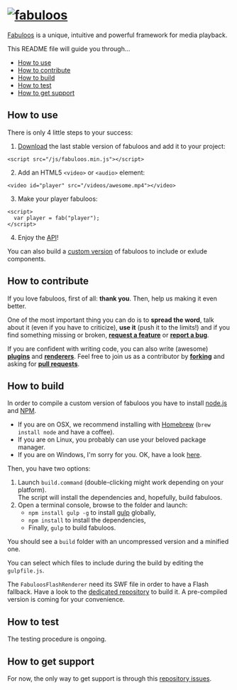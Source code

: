 # [![fabuloos](http://fabuloos.org/img/fabuloos.svg)](http://fabuloos.org)

[Fabuloos](http://fabuloos.org) is a unique, intuitive and powerful framework for media playback.

This README file will guide you through…

* [How to use](#how-to-use)
* [How to contribute](#how-to-contribute)
* [How to build](#how-to-build)
* [How to test](#how-to-test)
* [How to get support](#how-to-get-support)

## How to use

There is only 4 little steps to your success:

1. [Download](http://fabuloos.org/download/) the last stable version of fabuloos and add it to your project:
```
<script src="/js/fabuloos.min.js"></script>
```

2. Add an HTML5 `<video>` or `<audio>` element:
```
<video id="player" src="/videos/awesome.mp4"></video>
```

3. Make your player fabuloos:
```
<script>
  var player = fab("player");
</script>
```

4. Enjoy the [API](http://fabuloos.org/documentation/api/)!

You can also build a [custom version](#how-to-build) of fabuloos to include or exlude components.

## How to contribute

If you love fabuloos, first of all: **thank you**. Then, help us making it even better.

One of the most important thing you can do is to **spread the word**, talk about it (even if you have to criticize), **use it** (push it to the limits!) and if you find something missing or broken, [**request a feature**](https://github.com/egeny/fabuloos-js/issues/new) or [**report a bug**](https://github.com/egeny/fabuloos-js/issues/new).

If you are confident with writing code, you can also write (awesome) [**plugins**](http://fabuloos.org/documentation/plugins.html) and [**renderers**](http://fabuloos.org/documentation/renderers.html). Feel free to join us as a contributor by [**forking**](https://github.com/egeny/fabuloos-js/fork) and asking for [**pull requests**](https://github.com/egeny/fabuloos-js/compare/).

## How to build

In order to compile a custom version of fabuloos you have to install [node.js](http://nodejs.org) and [NPM](https://npmjs.org/).

* If you are on OSX, we recommend installing with [Homebrew](http://brew.sh/) (`brew install node` and have a coffee).
* If you are on Linux, you probably can use your beloved package manager.
* If you are on Windows, I'm sorry for you. OK, have a look [here](http://nodejs.org/download/).

Then, you have two options:

1. Launch `build.command` (double-clicking might work depending on your platform).  
The script will install the dependencies and, hopefully, build fabuloos.
2. Open a terminal console, browse to the folder and launch:  
	* `npm install gulp -g` to install [gulp](http://gulpjs.com) globally,
	* `npm install` to install the dependencies,
	* Finally, `gulp` to build fabuloos.

You should see a `build` folder with an uncompressed version and a minified one.

You can select which files to include during the build by editing the `gulpfile.js`.

The `FabuloosFlashRenderer` need its SWF file in order to have a Flash fallback. Have a look to the [dedicated repository](https://github.com/egeny/fabuloos-flash) to build it. A pre-compiled version is coming for your convenience.

## How to test

The testing procedure is ongoing.

## How to get support

For now, the only way to get support is through this [repository issues](https://github.com/egeny/fabuloos-js/issues).